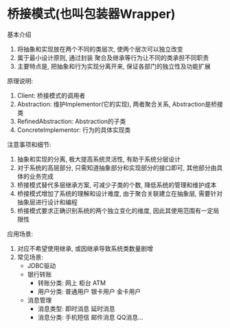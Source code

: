 # 桥接模式(也叫包装器Wrapper)
基本介绍
1. 将抽象和实现放在两个不同的类层次, 使两个层次可以独立改变
1. 属于最小设计原则, 通过封装 聚合及继承等行为让不同的类承担不同职责
1. 主要特点是, 把抽象和行为实现分离开来, 保证各部门的独立性及功能扩展

原理说明:
1. Client: 桥接模式的调用者
1. Abstraction: 维护Implementor(它的实现), 两者聚合关系, Abstraction是桥接类
1. RefinedAbstraction: Abstraction的子类
1. ConcreteImplementor: 行为的具体实现类

注意事项和细节:
1. 抽象和实现的分离, 极大提高系统灵活性, 有助于系统分层设计
1. 对于系统的高层部分, 只需知道抽象部分和实现部分的接口即可, 其他部分由具体的业务完成
1. 桥接模式替代多层继承方案, 可减少子类的个数, 降低系统的管理和维护成本
1. 桥接模式增加了系统的理解和设计难度, 由于聚合关联建立在抽象层, 需要针对抽象层进行设计和编程
1. 桥接模式要求正确识别系统的两个独立变化的维度, 因此其使用范围有一定局限性

应用场景:
1. 对应不希望使用继承, 或因继承导致系统类数量剧增
1. 常见场景:
    - JDBC驱动
    - 银行转账
        - 转账分类: 网上 柜台 ATM
        - 用户分类: 普通用户 银卡用户 金卡用户
    - 消息管理
        - 消息类型: 即时消息 延时消息
        - 消息分类: 手机短信 邮件消息 QQ消息...